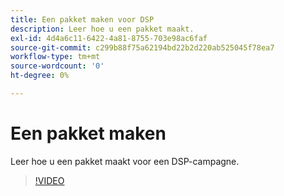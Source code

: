 ```yaml
---
title: Een pakket maken voor DSP
description: Leer hoe u een pakket maakt.
exl-id: 4d4a6c11-6422-4a81-8755-703e98ac6faf
source-git-commit: c299b88f75a62194bd22b2d220ab525045f78ea7
workflow-type: tm+mt
source-wordcount: '0'
ht-degree: 0%

---
```


# Een pakket maken

Leer hoe u een pakket maakt voor een DSP-campagne.

>[!VIDEO](https://video.tv.adobe.com/v/339257)

